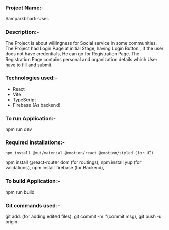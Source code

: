 ### Project Name:-
Samparkbharti-User. 

### Description:-
The Project is about willingness for Social service in some communities.
The Project had Login Page at initial Stage, having Login Button , if the user does not have credentials, He can go for Registration Page. The Registration Page contains personal and organization details which User have to fill and submit.

### Technologies used:-
+ React
+ Vite
+ TypeScript
+ Firebase (As backend)

### To run Application:-
npm run dev

### Required Installations:-
``````
npm install @mui/material @emotion/react @emotion/styled (for UI)
``````
npm install @react-router dom (for routings),
npm install yup (for validations),
npm install firebase (for Backend),

### To build Application:-
npm run build

### Git commands used:-
git add. (for adding edited files),
git commit -m ''(commit msg),
git push -u origin <branch-name>

